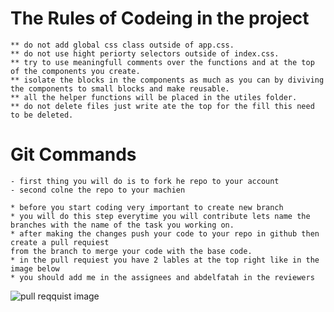 # The Rules of Codeing in the project
  
    ** do not add global css class outside of app.css.
    ** do not use hight periorty selectors outside of index.css.
    ** try to use meaningfull comments over the functions and at the top of the components you create.
    ** isolate the blocks in the components as much as you can by diviving the components to small blocks and make reusable.
    ** all the helper functions will be placed in the utiles folder.
    ** do not delete files just write ate the top for the fill this need to be deleted.

# Git Commands

    - first thing you will do is to fork he repo to your account
    - second colne the repo to your machien 
    
    * before you start coding very important to create new branch
    * you will do this step everytime you will contribute lets name the branches with the name of the task you working on.
    * after making the changes push your code to your repo in github then create a pull requiest
    from the branch to merge your code with the base code.
    * in the pull requiest you have 2 lables at the top right like in the image below 
    * you should add me in the assignees and abdelfatah in the reviewers 

![pull reqquist image](https://github.com/blacksnowsoon/kazomera_company/blob/master/src/assets/pullrequiest.png?raw=true)
